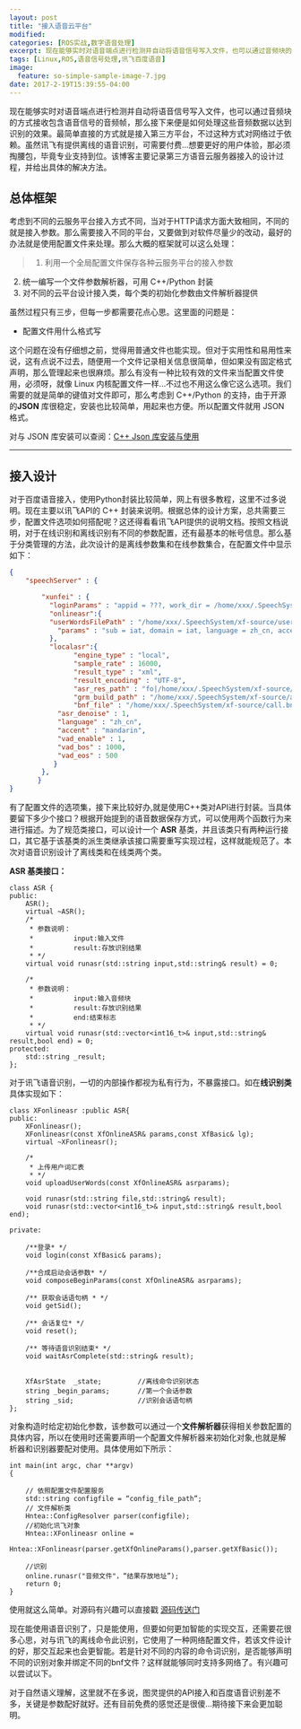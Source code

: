 ```yaml
---
layout: post
title: "接入语音云平台"
modified:
categories: [ROS实战,数字语音处理]
excerpt: 现在能够实时对语音端点进行检测并自动将语音信号写入文件，也可以通过音频块的方式接收包含语音信号的音频帧，那么接下来便是如何处理这些音频数据以达到识别的效果。最简单直接的方式就是接入第三方平台，不过这种方式对网络过于依赖。虽然讯飞有提供离线的语音识别，可以需要付费...想要更好的用户体验，那必须掏腰包，毕竟专业支持到位。
tags: [Linux,ROS,语音信号处理,讯飞百度语音]
image: 
  feature: so-simple-sample-image-7.jpg
date: 2017-2-19T15:39:55-04:00
---
```


现在能够实时对语音端点进行检测并自动将语音信号写入文件，也可以通过音频块的方式接收包含语音信号的音频帧，那么接下来便是如何处理这些音频数据以达到识别的效果。最简单直接的方式就是接入第三方平台，不过这种方式对网络过于依赖。虽然讯飞有提供离线的语音识别，可需要付费...想要更好的用户体验，那必须掏腰包，毕竟专业支持到位。该博客主要记录第三方语音云服务器接入的设计过程，并给出具体的解决方法。

## 总体框架

考虑到不同的云服务平台接入方式不同，当对于HTTP请求方面大致相同，不同的就是接入参数。那么需要接入不同的平台，又要做到对软件尽量少的改动，最好的办法就是使用配置文件来处理。那么大概的框架就可以这么处理：

>1. 利用一个全局配置文件保存各种云服务平台的接入参数<br>
2. 统一编写一个文件参数解析器，可用 C++/Python 封装
3. 对不同的云平台设计接入类，每个类的初始化参数由文件解析器提供

虽然过程只有三步，但每一步都需要花点心思。这里面的问题是：

- 配置文件用什么格式写

这个问题在没有仔细想之前，觉得用普通文件也能实现。但对于实用性和易用性来说，这有点说不过去，随便用一个文件记录相关信息很简单，但如果没有固定格式声明，那么管理起来也很麻烦。那么有没有一种比较有效的文件来当配置文件使用，必须呀，就像 Linux 内核配置文件一样...不过也不用这么像它这么选项。我们需要的就是简单的键值对文件即可，那么考虑到 C++/Python 的支持，由于开源的**JSON** 库很稳定，安装也比较简单，用起来也方便。所以配置文件就用 JSON 格式。

对与 JSON 库安装可以查阅：[C++ Json 库安装与使用](http://blog.csdn.net/u013494117/article/details/53213134)

---

## 接入设计

对于百度语音接入，使用Python封装比较简单，网上有很多教程，这里不过多说明。现在主要以讯飞API的 C++ 封装来说明。根据总体的设计方案，总共需要三步，配置文件选项如何搭配呢？这还得看看讯飞API提供的说明文档。按照文档说明，对于在线识别和离线识别有不同的参数配置，还有最基本的帐号信息。那么基于分类管理的方法，此次设计的是离线参数集和在线参数集合，在配置文件中显示如下：

```json
{
	"speechServer" : {

	    "xunfei" : {
	      "loginParams" : "appid = ???, work_dir = /home/xxx/.SpeechSystem/xf-source/",
	      "onlineasr":{
	 	  "userWordsFilePath" : "/home/xxx/.SpeechSystem/xf-source/userwords.txt",
	      	"params" : "sub = iat, domain = iat, language = zh_cn, accent = mandarin, sample_rate = 16000, result_type = plain, result_encoding = utf8"
	      },
	      "localasr":{
	       		"engine_type" : "local",
	       		"sample_rate" : 16000,
	       		"result_type" : "xml",
	       		"result_encoding" : "UTF-8", 
	       		"asr_res_path" : "fo|/home/xxx/.SpeechSystem/xf-source/asr-local-model/asr/common.jet",
	       		"grm_build_path" : "/home/xxx/.SpeechSystem/xf-source/asr-local-model/asr/GrmBuilld",
	       		"bnf_file" : "/home/xxx/.SpeechSystem/xf-source/call.bnf",
			"asr_denoise" : 1,
			"language" : "zh_cn",
			"accent" : "mandarin",
			"vad_enable" : 1,
			"vad_bos" : 1000,
			"vad_eos" : 500
	       }
	    },
	   }
}
```

有了配置文件的选项集，接下来比较好办,就是使用C++类对API进行封装。当具体要留下多少个接口？根据开始提到的语音数据保存方式，可以使用两个函数行为来进行描述。为了规范类接口，可以设计一个 **ASR** 基类，并且该类只有两种运行接口，其它基于该基类的派生类继承该接口需要重写实现过程，这样就能规范了。本次对语音识别设计了离线类和在线类两个类。

**ASR 基类接口：**

```
class ASR {
public:
	ASR();
	virtual ~ASR();
	/*
	 * 参数说明：
	 * 			input:输入文件
	 * 			result:存放识别结果
	 * */
	virtual void runasr(std::string input,std::string& result) = 0;

	/*
	 * 参数说明：
	 * 			input:输入音频块
	 * 			result:存放识别结果
	 * 			end:结束标志
	 * */
	virtual void runasr(std::vector<int16_t>& input,std::string& result,bool end) = 0;
protected:
	std::string _result;
};
```

对于讯飞语音识别，一切的内部操作都视为私有行为，不暴露接口。如在**线识别类**具体实现如下：

```
class XFonlineasr :public ASR{
public:
	XFonlineasr();
	XFonlineasr(const XfOnlineASR& params,const XfBasic& lg);
	virtual ~XFonlineasr();

	/*
	 * 上传用户词汇表
	 * */
	void uploadUserWords(const XfOnlineASR& asrparams);

	void runasr(std::string file,std::string& result);
	void runasr(std::vector<int16_t>& input,std::string& result,bool end);

private:

	/**登录* */
	void login(const XfBasic& params);

	/**合成启动会话参数* */
	void composeBeginParams(const XfOnlineASR& asrparams);

	/** 获取会话语句柄 * */
	void getSid();

	/** 会话复位* */
	void reset();

	/** 等待语音识别结束* */
	void waitAsrComplete(std::string& result);


	XfAsrState 	_state;			//离线命令识别状态
	string _begin_params;		//第一个会话参数
	string _sid;				//识别会话语句柄
};
```
对象构造时给定初始化参数，该参数可以通过一个**文件解析器**获得相关参数配置的具体内容，所以在使用时还需要声明一个配置文件解析器来初始化对象,也就是解析器和识别器要配对使用。具体使用如下所示：

```
int main(int argc, char **argv)
{

	// 依照配置文件配置服务
	std::string configfile = “config_file_path”;
	// 文件解析类
	Hntea::ConfigResolver parser(configfile);
	//初始化讯飞对象
	Hntea::XFonlineasr online = 
	Hntea::XFonlineasr(parser.getXfOnlineParams(),parser.getXfBasic());

	//识别
	online.runasr("音频文件"，“结果存放地址”);
	return 0;
}
```

使用就这么简单。对源码有兴趣可以直接戳 [源码传送门](https://github.com/hntea/speech-system-zh/tree/master/src/lib/xunfei)

现在能使用语音识别了，只是能使用，但要如何更加智能的实现交互，还需要花很多心思，对与讯飞的离线命令此识别，它使用了一种网络配置文件，若该文件设计的好，那交互起来也会更智能。若是针对不同的内容的命令词识别，是否能够声明不同的识别对象并绑定不同的bnf文件？这样就能够同时支持多网络了。有兴趣可以尝试以下。

对于自然语义理解，这里就不在多说，图灵提供的API接入和百度语音识别差不多，关键是参数配好就好。还有目前免费的感觉还是很傻...期待接下来会更加聪明。